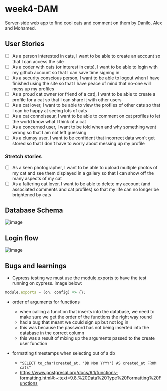 # week4-DAM

Server-side web app to find cool cats and comment on them by Danilo, Alex and Mohamed.

## User Stories

- [ ] As a person interested in cats, I want to be able to create an account so that I can access the site
- [ ] As a coder with cats (or interest in cats), I want to be able to login with my github account so that I can save time signing in
- [ ] As a security conscious person, I want to be able to logout when I have finished using the site so that I have peace of mind that no-one will mess up my profiles
- [ ] As a proud cat owner (or friend of a cat), I want to be able to create a profile for a cat so that I can share it with other users
- [ ] As a cat lover, I want to be able to view the profiles of other cats so that I can be happy at seeing lots of cats
- [ ] As a cat connoisseur, I want to be able to comment on cat profiles to let the world know what I think of a cat
- [ ] As a concerned user, I want to be told when and why something went wrong so that I am not left guessing
- [ ] As a clumsy user, I want to be confident that incorrect data won't get stored so that I don't have to worry about messing up my profile

### Stretch stories

- [ ] As a keen photographer, I want to be able to upload multiple photos of my cat and see them displayed in a gallery so that I can show off the many aspects of my cat
- [ ] As a faltering cat lover, I want to be able to delete my account (and associated comments and cat profiles) so that my life can no longer be brightened by cats

## Database Schema

![image](https://user-images.githubusercontent.com/76691426/137887237-b3f95c90-be9c-4511-a09f-e1057c4230ec.png)

## Login flow

![image](https://user-images.githubusercontent.com/76691426/138062609-1b45ed29-d389-40c2-95bc-c252a4b52d3f.png)

## Bugs and learnings

- Cypress testing
  we must use the module.exports to have the test running on cypress.
  image below:

```javascript
module.exports = (on, config) => {};
```

- order of arguments for functions

  - when calling a function that inserts into the database, we need to make sure we get the order of the functions the right way round
  - had a bug that meant we could sign up but not log in
  - this was because the password has not being inserted into the database in the correct column
  - this was a result of mixing up the arguments passed to the create user function

- formatting timestamps when selecting out of a db
  - `"SELECT to_char(created_at, 'DD Mon YYYY') AS created_at FROM cats"`
  - https://www.postgresql.org/docs/9.1/functions-formatting.html#:~:text=9.8.%20Data%20Type%20Formatting%20Functions

